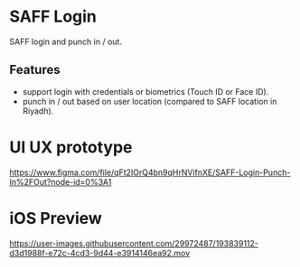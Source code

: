 # SAFF Login

SAFF login and punch in / out.

## Features

- support login with credentials or biometrics (Touch ID or Face ID).
- punch in / out based on user location (compared to SAFF location in Riyadh).

# UI UX prototype
https://www.figma.com/file/qFt2IOrQ4bn9qHrNVifnXE/SAFF-Login-Punch-In%2FOut?node-id=0%3A1

# iOS Preview
https://user-images.githubusercontent.com/29972487/193839112-d3d1988f-e72c-4cd3-9d44-e3914146ea92.mov

